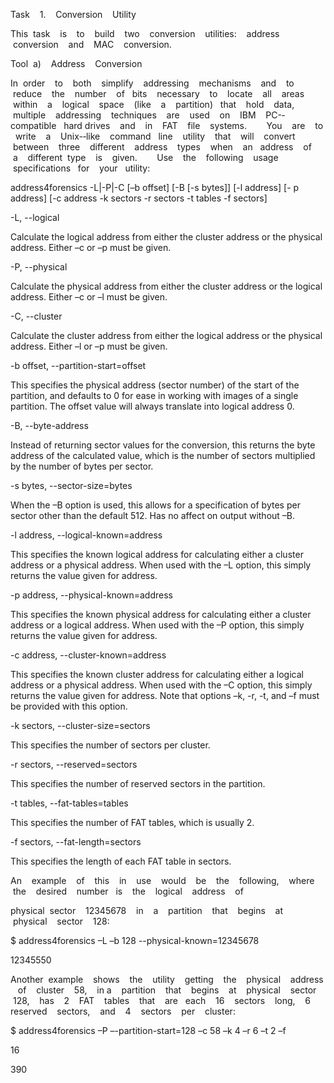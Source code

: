 Task    1.    Conversion    Utility 

This  task    is    to    build    two    conversion    utilities:    address    conversion    and    MAC    conversion.    

Tool  a)    Address    Conversion    

In  order    to    both    simplify    addressing    mechanisms    and    to    reduce    the    number    of   bits    necessary    to    locate    all    areas    within    a    logical    space    (like    a    partition)   that    hold    data,    multiple    addressing    techniques    are    used    on    IBM    PC-­‐compatible   hard drives    and    in    FAT    file    systems.        You    are    to   write    a    Unix-­‐like    command   line    utility    that    will    convert    between    three    different    address    types    when    an   address    of    a    different  type    is    given.        Use    the    following    usage    specifications   for    your   utility:    

address4forensics -L|-P|-C [–b offset] [-B [-s bytes]] [-l address] [- p address] [-c address -k sectors -r sectors -t tables -f sectors]

-L, --logical

Calculate the logical address from either the cluster address or the physical address. Either –c or –p must be given.

-P, --physical

Calculate the physical address from either the cluster address or the logical address. Either –c or –l must be given.

-C, --cluster

Calculate the cluster address from either the logical address or the physical address. Either –l or –p must be given.

-b offset, --partition-start=offset

This specifies the physical address (sector number) of the start of the partition, and defaults to 0 for ease in working with images of a single partition. The offset value will always translate into logical address 0.

-B, --byte-address

Instead of returning sector values for the conversion, this returns the byte address of the calculated value, which is the number of sectors multiplied by the number of bytes per sector.

-s bytes, --sector-size=bytes

When the –B option is used, this allows for a specification of bytes per sector other than the default 512. Has no affect on output without –B.

-l address, --logical-known=address

This specifies the known logical address for calculating either a cluster address or a physical address. When used with the –L option, this simply returns the value given for address.

-p address, --physical-known=address

This specifies the known physical address for calculating either a cluster address or a logical address. When used with the –P option, this simply returns the value given for address.

-c address, --cluster-known=address

This specifies the known cluster address for calculating either a logical address or a physical address. When used with the –C option, this simply returns the value given for address. Note that options –k, -r, -t, and –f must be provided with this option.

-k sectors, --cluster-size=sectors

This specifies the number of sectors per cluster.

-r sectors, --reserved=sectors

This specifies the number of reserved sectors in the partition.

-t tables, --fat-tables=tables

This specifies the number of FAT tables, which is usually 2.

-f sectors, --fat-length=sectors

This specifies the length of each FAT table in sectors.

An    example    of    this    in    use    would    be    the    following,    where    the    desired    number   is    the    logical    address    of    

physical  sector    12345678    in    a    partition    that    begins    at    physical    sector    128:    

$ address4forensics –L –b 128 --physical-known=12345678

12345550

Another  example    shows    the    utility    getting    the    physical    address    of    cluster    58,    in a    partition    that    begins    at    physical    sector    128,    has    2    FAT    tables    that    are   each    16    sectors    long,    6   reserved    sectors,    and    4    sectors    per    cluster:    

$ address4forensics –P –-partition-start=128 –c 58 –k 4 –r 6 –t 2 –f

16

390
